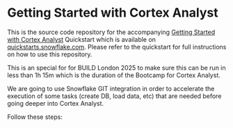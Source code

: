 # Getting Started with Cortex Analyst

This is the source code repository for the accompanying [Getting Started with Cortex Analyst](https://quickstarts.snowflake.com/guide/getting_started_with_cortex_analyst/index.html) Quickstart which is available on [quickstarts.snowflake.com](https://quickstarts.snowflake.com). Please refer to the quickstart for full instructions on how to use this repository.

This is an special for for BUILD London 2025 to make sure this can be run in less than 1h 15m which is the duration of the Bootcamp for Cortex Analyst. 

We are going to use Snowflake GIT integration in order to accelerate the execution of some tasks (create DB, load data, etc) that are needed before going deeper into Cortex Analyst.

Follow these steps:


